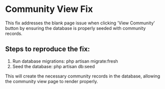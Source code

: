 # Community View Fix

This fix addresses the blank page issue when clicking 'View Community' button by ensuring the database is properly seeded with community records.

## Steps to reproduce the fix:

1. Run database migrations: php artisan migrate:fresh
2. Seed the database: php artisan db:seed

This will create the necessary community records in the database, allowing the community view page to render properly.
